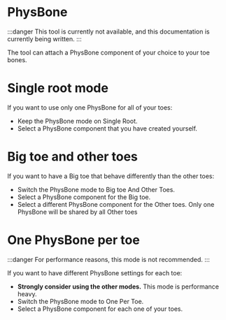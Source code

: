 ﻿---
sidebar_position: 2
---

# PhysBone

:::danger
This tool is currently not available, and this documentation is currently being written.
:::

The tool can attach a PhysBone component of your choice to your toe bones.

# Single root mode

If you want to use only one PhysBone for all of your toes:
- Keep the PhysBone mode on Single Root.
- Select a PhysBone component that you have created yourself.

# Big toe and other toes

If you want to have a Big toe that behave differently than the other toes:

- Switch the PhysBone mode to Big toe And Other Toes.
- Select a PhysBone component for the Big toe.
- Select a different PhysBone component for the Other toes. Only one PhysBone will be shared by all Other toes

# One PhysBone per toe

:::danger
For performance reasons, this mode is not recommended.
:::

If you want to have different PhysBone settings for each toe:
- **Strongly consider using the other modes.** This mode is performance heavy.
- Switch the PhysBone mode to One Per Toe.
- Select a PhysBone component for each one of your toes.
